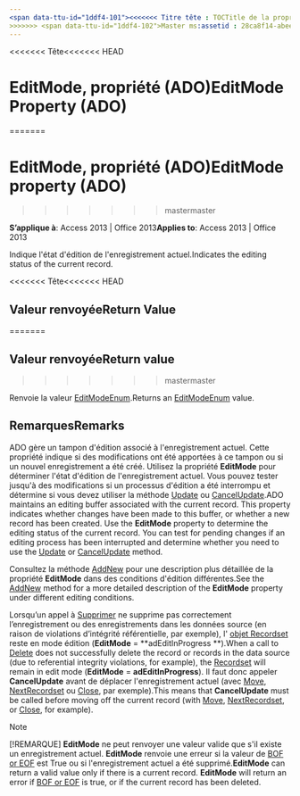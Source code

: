 ```yaml
---
<span data-ttu-id="1ddf4-101"><<<<<<< Titre tête : TOCTitle de la propriété EditMode (ADO) : EditMode propriété (ADO) === titre : EditMode, propriété (ADO) TOCTitle : EditMode, propriété (ADO)</span><span class="sxs-lookup"><span data-stu-id="1ddf4-101"><<<<<<< HEAD title: EditMode Property (ADO) TOCTitle: EditMode Property (ADO) ======= title: EditMode property (ADO) TOCTitle: EditMode property (ADO)</span></span>
>>>>>>> <span data-ttu-id="1ddf4-102">Master ms:assetid : 28ca8f14-abee-ad20-9c16-11bb36b487e4 ms:mtpsurl : https://msdn.microsoft.com/library/JJ249045(v=office.15) ms:contentKeyID : ms.date 48543867 : 18/09/2015 mtps_version : v=office.15</span><span class="sxs-lookup"><span data-stu-id="1ddf4-102">master ms:assetid: 28ca8f14-abee-ad20-9c16-11bb36b487e4 ms:mtpsurl: https://msdn.microsoft.com/library/JJ249045(v=office.15) ms:contentKeyID: 48543867 ms.date: 09/18/2015 mtps_version: v=office.15</span></span>
---
```


<span data-ttu-id="1ddf4-103"><<<<<<< Tête</span><span class="sxs-lookup"><span data-stu-id="1ddf4-103"><<<<<<< HEAD</span></span>
# <a name="editmode-property-ado"></a><span data-ttu-id="1ddf4-104">EditMode, propriété (ADO)</span><span class="sxs-lookup"><span data-stu-id="1ddf4-104">EditMode Property (ADO)</span></span>
=======
# <a name="editmode-property-ado"></a><span data-ttu-id="1ddf4-105">EditMode, propriété (ADO)</span><span class="sxs-lookup"><span data-stu-id="1ddf4-105">EditMode property (ADO)</span></span>
>>>>>>> <span data-ttu-id="1ddf4-106">master</span><span class="sxs-lookup"><span data-stu-id="1ddf4-106">master</span></span>


<span data-ttu-id="1ddf4-107">**S’applique à**: Access 2013 | Office 2013</span><span class="sxs-lookup"><span data-stu-id="1ddf4-107">**Applies to**: Access 2013 | Office 2013</span></span>

<span data-ttu-id="1ddf4-108">Indique l'état d'édition de l'enregistrement actuel.</span><span class="sxs-lookup"><span data-stu-id="1ddf4-108">Indicates the editing status of the current record.</span></span>

<span data-ttu-id="1ddf4-109"><<<<<<< Tête</span><span class="sxs-lookup"><span data-stu-id="1ddf4-109"><<<<<<< HEAD</span></span>
## <a name="return-value"></a><span data-ttu-id="1ddf4-110">Valeur renvoyée</span><span class="sxs-lookup"><span data-stu-id="1ddf4-110">Return Value</span></span>
=======
## <a name="return-value"></a><span data-ttu-id="1ddf4-111">Valeur renvoyée</span><span class="sxs-lookup"><span data-stu-id="1ddf4-111">Return value</span></span>
>>>>>>> <span data-ttu-id="1ddf4-112">master</span><span class="sxs-lookup"><span data-stu-id="1ddf4-112">master</span></span>

<span data-ttu-id="1ddf4-113">Renvoie la valeur [EditModeEnum](editmodeenum.md).</span><span class="sxs-lookup"><span data-stu-id="1ddf4-113">Returns an [EditModeEnum](editmodeenum.md) value.</span></span>

## <a name="remarks"></a><span data-ttu-id="1ddf4-114">Remarques</span><span class="sxs-lookup"><span data-stu-id="1ddf4-114">Remarks</span></span>

<span data-ttu-id="1ddf4-p101">ADO gère un tampon d'édition associé à l'enregistrement actuel. Cette propriété indique si des modifications ont été apportées à ce tampon ou si un nouvel enregistrement a été créé. Utilisez la propriété **EditMode** pour déterminer l'état d'édition de l'enregistrement actuel. Vous pouvez tester jusqu'à des modifications si un processus d'édition a été interrompu et détermine si vous devez utiliser la méthode [Update](update-method-ado.md) ou [CancelUpdate](cancelupdate-method-ado.md).</span><span class="sxs-lookup"><span data-stu-id="1ddf4-p101">ADO maintains an editing buffer associated with the current record. This property indicates whether changes have been made to this buffer, or whether a new record has been created. Use the **EditMode** property to determine the editing status of the current record. You can test for pending changes if an editing process has been interrupted and determine whether you need to use the [Update](update-method-ado.md) or [CancelUpdate](cancelupdate-method-ado.md) method.</span></span>

<span data-ttu-id="1ddf4-119">Consultez la méthode [AddNew](addnew-method-ado.md) pour une description plus détaillée de la propriété **EditMode** dans des conditions d'édition différentes.</span><span class="sxs-lookup"><span data-stu-id="1ddf4-119">See the [AddNew](addnew-method-ado.md) method for a more detailed description of the **EditMode** property under different editing conditions.</span></span>

<span data-ttu-id="1ddf4-120">Lorsqu’un appel à [Supprimer](delete-method-ado-recordset.md) ne supprime pas correctement l’enregistrement ou des enregistrements dans les données source (en raison de violations d’intégrité référentielle, par exemple), l' [objet Recordset](recordset-object-ado.md) reste en mode édition (**EditMode** = \*\*adEditInProgress \*\*).</span><span class="sxs-lookup"><span data-stu-id="1ddf4-120">When a call to [Delete](delete-method-ado-recordset.md) does not successfully delete the record or records in the data source (due to referential integrity violations, for example), the [Recordset](recordset-object-ado.md) will remain in edit mode (**EditMode** = **adEditInProgress**).</span></span> <span data-ttu-id="1ddf4-121">Il faut donc appeler **CancelUpdate** avant de déplacer l'enregistrement actuel (avec [Move](move-method-ado.md), [NextRecordset](nextrecordset-method-ado.md) ou [Close](close-method-ado.md), par exemple).</span><span class="sxs-lookup"><span data-stu-id="1ddf4-121">This means that **CancelUpdate** must be called before moving off the current record (with [Move](move-method-ado.md), [NextRecordset](nextrecordset-method-ado.md), or [Close](close-method-ado.md), for example).</span></span>


> [!NOTE]
> <P><span data-ttu-id="1ddf4-p103">[!REMARQUE] <STRONG>EditMode</STRONG> ne peut renvoyer une valeur valide que s'il existe un enregistrement actuel. <STRONG>EditMode</STRONG> renvoie une erreur si la valeur de <A href="bof-eof-properties-ado.md">BOF or EOF</A> est True ou si l'enregistrement actuel a été supprimé.</span><span class="sxs-lookup"><span data-stu-id="1ddf4-p103"><STRONG>EditMode</STRONG> can return a valid value only if there is a current record. <STRONG>EditMode</STRONG> will return an error if <A href="bof-eof-properties-ado.md">BOF or EOF</A> is true, or if the current record has been deleted.</span></span></P>


